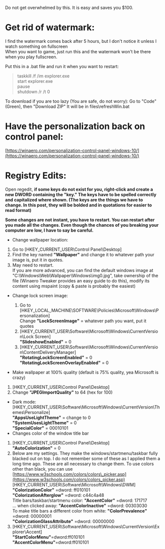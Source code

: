 
Do not get overwhelmed by this. It is easy and saves you $100.

# Get rid of watermark:
I find the watermark comes back after 5 hours, but I don't notice it unless I watch something on fullscreen  
When you want to game, just run this and the watermark won't be there when you play fullscreen.  
  
Put this in a .bat file and run it when you want to restart:
  > taskkill /f /im explorer.exe  
  > start explorer.exe  
  > pause  
  > shutdown /r /t 0  

  To download if you are too lazy (You are safe, do not worry): Go to "Code" (Green), then "Download ZIP" It will be in files\refreshWin.bat

# Have the personalization back on control panel:
[https://winaero.com/personalization-control-panel-windows-10/](https://winaero.com/personalization-control-panel-windows-10/)  


# Registry Edits:
Open regedit, **if some keys do not exist for you, right-click and create a new DWORD containing the "key." The keys have to be spelled correctly and capitalized where shown. (The keys are the things we have to change. In this post, they will be bolded and in quotations for easier to read format)**

**Some changes are not instant, you have to restart. You can restart after you made all the changes. Even though the chances of you breaking your computer are low, I have to say be careful.**

* Change wallpaper location:
1. Go to \[HKEY\_CURRENT\_USER\\Control Panel\\Desktop\]
2. Find the key named **"Wallpaper"** and change it to whatever path your image is, put it in quotes.
3. May need to restart.  
If you are more advanced, you can find the default windows image at "C:\\Windows\\Web\\Wallpaper\\Windows\\img0.jpg", take ownership of the file (Winaero Tweaker provides an easy guide to do this), modify its content using mspaint (copy & paste is probably the easiest)

* Change lock screen image:
  1. Go to \[HKEY\_LOCAL\_MACHINE\\SOFTWARE\\Policies\\Microsoft\\Windows\\Personalization\]  
Change **"LockScreenImage"** = whatever path you want, put it quotes   
  2. \[HKEY\_CURRENT\_USER\\Software\\Microsoft\\Windows\\CurrentVersion\\Lock Screen\]  
**"SlideshowEnabled"** = 0  
  3. \[HKEY\_CURRENT\_USER\\Software\\Microsoft\\Windows\\CurrentVersion\\ContentDeliveryManager\]  
**"RotatingLockScreenEnabled"** = 0  
**"RotatingLockScreenOverlayEnabled"** = 0  

* Make wallpaper at 100% quality (default is 75% quality, yea Microsoft is crazy)
1. \[HKEY\_CURRENT\_USER\\Control Panel\\Desktop\]
2. Change **"JPEGImportQuality"** to 64 (hex for 100)

* Dark mode:
  [HKEY\_CURRENT\_USER\\Software\\Microsoft\\Windows\\CurrentVersion\\Themes\\Personalize\]  
**"AppsUseLightTheme"** = change to 0  
**"SystemUsesLightTheme"** = 0  
**"SpecialColor"** = 00010101
* Changes color of the window title bar   
1. \[HKEY\_CURRENT\_USER\\Control Panel\\Desktop\]    
**"AutoColorization"** = 0   
2. Below are my settings. They make the windows/startmenu/taskbar fully blacked out on top. I do not remember some of these as I applied them a long time ago. These are all necessary to change them. To use colors other than black, you can use [https://www.w3schools.com/colors/colors\_picker.asp](https://www.w3schools.com/colors/colors_picker.asp)   
[HKEY\_CURRENT\_USER\\Software\\Microsoft\\Windows\\DWM\]   
**"ColorizationColor"** =dword: ff010101   
**"ColorizationAfterglow"** =dword: c44c4a48   
Title bars/taskbar/startmenu color: **"AccentColor"** =dword: 171717   
... when clicked away: **"AccentColorInactive"** =dword: 00303030   
To make title bars a different color from white: **"ColorPrevalence"** =dword: 00000001   
**"ColorizationGlassAttribute"** =dword: 00000000  
3. \[HKEY\_CURRENT\_USER\\Software\\Microsoft\\Windows\\CurrentVersion\\Explorer\\Accent\]  
**"StartColorMenu"**=dword:ff010101  
**"AccentColorMenu"**=dword:ff010101
